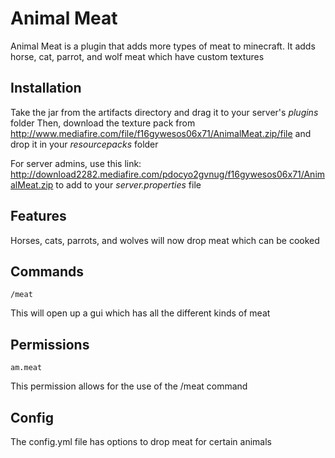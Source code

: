 # Animal Meat
Animal Meat is a plugin that adds more types of meat to minecraft. It adds horse, cat, parrot, and wolf meat which have custom textures

## Installation
Take the jar from the artifacts directory and drag it to your server's *plugins* folder
Then, download the texture pack from http://www.mediafire.com/file/f16gywesos06x71/AnimalMeat.zip/file and drop it in your *resourcepacks* folder

For server admins, use this link: http://download2282.mediafire.com/pdocyo2gvnug/f16gywesos06x71/AnimalMeat.zip to add to your *server.properties* file

## Features
Horses, cats, parrots, and wolves will now drop meat which can be cooked

## Commands

```minecraft
/meat
```
This will open up a gui which has all the different kinds of meat

## Permissions
```
am.meat
```
This permission allows for the use of the /meat command

## Config
The config.yml file has options to drop meat for certain animals
